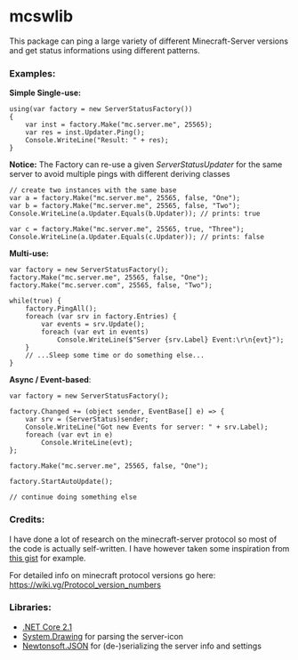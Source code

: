 # mcswlib
This package can ping a large variety of different Minecraft-Server versions and get status informations using different patterns.


### Examples:

**Simple Single-use:**

    using(var factory = new ServerStatusFactory())
    {
		var inst = factory.Make("mc.server.me", 25565);
		var res = inst.Updater.Ping();
		Console.WriteLine("Result: " + res);
    }

**Notice:** 
The Factory can re-use a given *ServerStatusUpdater* for the same server to avoid multiple pings with different deriving classes

    // create two instances with the same base
    var a = factory.Make("mc.server.me", 25565, false, "One");
    var b = factory.Make("mc.server.me", 25565, false, "Two");
    Console.WriteLine(a.Updater.Equals(b.Updater)); // prints: true
    
    var c = factory.Make("mc.server.me", 25565, true, "Three");
    Console.WriteLine(a.Updater.Equals(c.Updater)); // prints: false

**Multi-use:**

    var factory = new ServerStatusFactory();
    factory.Make("mc.server.me", 25565, false, "One");
    factory.Make("mc.server.com", 25565, false, "Two");

	while(true) {
		factory.PingAll();
		foreach (var srv in factory.Entries) {
			var events = srv.Update();
			foreach (var evt in events)
				Console.WriteLine($"Server {srv.Label} Event:\r\n{evt}");
		}
		// ...Sleep some time or do something else...
	}


**Async / Event-based**:

	var factory = new ServerStatusFactory();
    
	factory.Changed += (object sender, EventBase[] e) => {
		var srv = (ServerStatus)sender;
		Console.WriteLine("Got new Events for server: " + srv.Label);
		foreach (var evt in e)
			Console.WriteLine(evt);
	};

	factory.Make("mc.server.me", 25565, false, "One");

	factory.StartAutoUpdate();
    
	// continue doing something else



### Credits:

I have done a lot of research on the minecraft-server protocol so most of the code is actually self-written. I have however taken some inspiration from [this gist](https://gist.github.com/csh/2480d14fbbb33b4bbae3) for example.

For detailed info on minecraft protocol versions go here: https://wiki.vg/Protocol_version_numbers


### Libraries:
- [.NET Core 2.1](https://dotnet.microsoft.com/)
- [System.Drawing](https://docs.microsoft.com/de-de/dotnet/api/system.drawing?view=netcore-2.1) for parsing the server-icon
- [Newtonsoft.JSON](https://github.com/JamesNK/Newtonsoft.Json) for (de-)serializing the server info and settings
